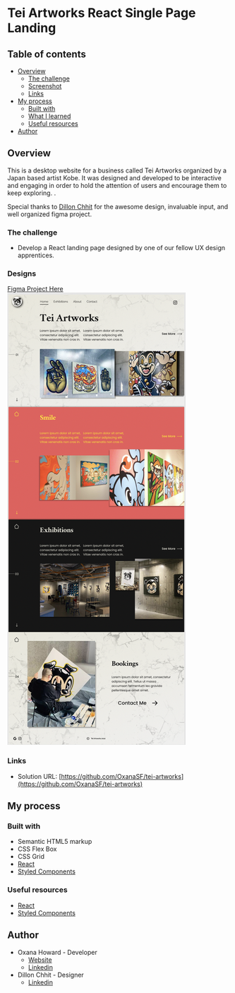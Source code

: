 # Tei Artworks React Single Page Landing

## Table of contents

- [Overview](#overview)
  - [The challenge](#the-challenge)
  - [Screenshot](#screenshot)
  - [Links](#links)
- [My process](#my-process)
  - [Built with](#built-with)
  - [What I learned](#what-i-learned)
  - [Useful resources](#useful-resources)
- [Author](#author)

## Overview

This is a desktop website for a business called Tei Artworks organized by a Japan based artist Kobe. It was designed and developed to be interactive and engaging in order to hold the attention of users and encourage them to keep exploring. .

Special thanks to [Dillon Chhit](https://www.linkedin.com/in/dillon-chhit-8b0328222/) for the awesome design, invaluable input, and well organized figma project.

### The challenge

- Develop a React landing page designed by one of our fellow UX design apprentices.

### Designs

[Figma Project Here](https://www.figma.com/proto/sSHw35ZtGJ4dqzow2skAkk/Artist-Project?node-id=2%3A371&scaling=scale-down-width&page-id=0%3A1&starting-point-node-id=2%3A371)
![Final Artifact](./designs/Tei_Artwork_design.png)



### Links

- Solution URL: [https://github.com/OxanaSF/tei-artworks](https://github.com/OxanaSF/tei-artworks)

## My process

### Built with

- Semantic HTML5 markup
- CSS Flex Box
- CSS Grid
- [React](https://reactjs.org/)
- [Styled Components](https://styled-components.com/)



### Useful resources

- [React](https://reactjs.org/)
- [Styled Components](https://styled-components.com/)

## Author

- Oxana Howard - Developer
  - [Website](https://github.com/OxanaSF)
  - [Linkedin](https://www.linkedin.com/in/oxana-howard/)
- Dillon Chhit - Designer
  - [Linkedin](https://www.linkedin.com/in/dillon-chhit-8b0328222/)








  